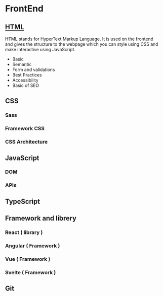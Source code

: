 # FrontEnd

## [HTML](/Markdown/html.md)

HTML stands for HyperText Markup Language. It is used on the frontend and gives the structure to the webpage which you can style using CSS and make interactive using JavaScript.

- Basic
- Semantic
- Form and validations
- Best Practices
- Accessibility
- Basic of SEO

## CSS

### Sass

### Framework CSS

### CSS Architecture

## JavaScript

### DOM

### APIs

## TypeScript

## Framework and librery

### React ( library )

### Angular ( Framework )

### Vue ( Framework )

### Svelte ( Framework )

## Git
